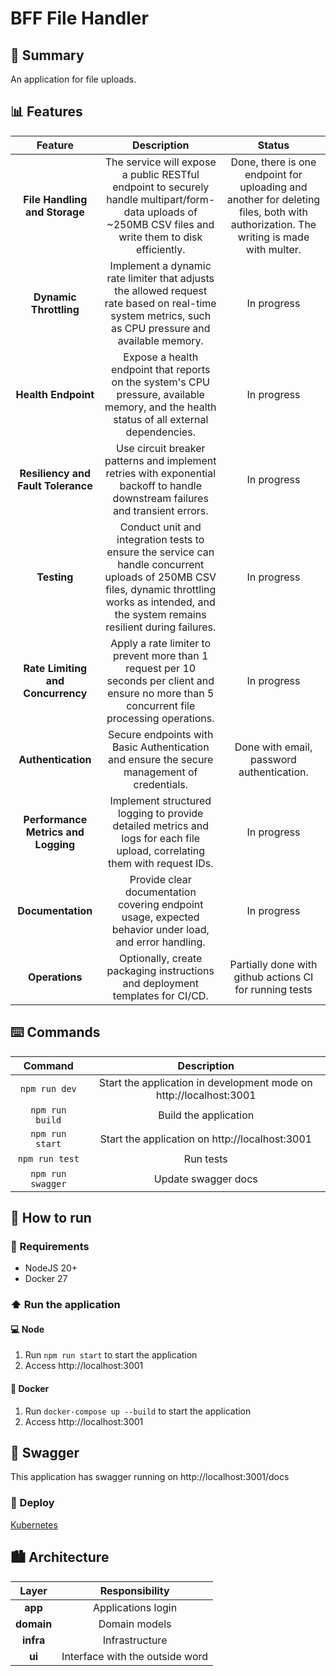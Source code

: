 # BFF File Handler
## 🎯 Summary
<p align="justify">
An application for file uploads.
</p>

## 📊 Features
| Feature | Description | Status |
| :-: | :-: | :-: |
| **File Handling and Storage** | The service will expose a public RESTful endpoint to securely handle multipart/form-data uploads of ~250MB CSV files and write them to disk efficiently. | Done, there is one endpoint for uploading and another for deleting files, both with authorization. The writing is made with multer. |
| **Dynamic Throttling** | Implement a dynamic rate limiter that adjusts the allowed request rate based on real-time system metrics, such as CPU pressure and available memory. | In progress |
| **Health Endpoint** | Expose a health endpoint that reports on the system's CPU pressure, available memory, and the health status of all external dependencies. | In progress |
| **Resiliency and Fault Tolerance** | Use circuit breaker patterns and implement retries with exponential backoff to handle downstream failures and transient errors. | In progress |
| **Testing** | Conduct unit and integration tests to ensure the service can handle concurrent uploads of 250MB CSV files, dynamic throttling works as intended, and the system remains resilient during failures. | In progress |
| **Rate Limiting and Concurrency** | Apply a rate limiter to prevent more than 1 request per 10 seconds per client and ensure no more than 5 concurrent file processing operations. | In progress |
| **Authentication** | Secure endpoints with Basic Authentication and ensure the secure management of credentials. | Done with email, password authentication. |
| **Performance Metrics and Logging** | Implement structured logging to provide detailed metrics and logs for each file upload, correlating them with request IDs. | In progress |
| **Documentation** | Provide clear documentation covering endpoint usage, expected behavior under load, and error handling. | In progress |
| **Operations** | Optionally, create packaging instructions and deployment templates for CI/CD. | Partially done with github actions CI for running tests |

## ⌨️ Commands
| Command | Description |
| :-: | :-: |
| `npm run dev` | Start the application in development mode on http://localhost:3001 |
| `npm run build` | Build the application |
| `npm run start` | Start the application on http://localhost:3001 |
| `npm run test` | Run tests |
| `npm run swagger` | Update swagger docs |

## 🚀 How to run

### 📝 Requirements
- NodeJS 20+
- Docker 27

### ⬆️ Run the application

#### 💻 Node

1. Run `npm run start` to start the application
2. Access http://localhost:3001

#### 🐳 Docker

1. Run `docker-compose up --build` to start the application
2. Access http://localhost:3001

## 📄 Swagger
This application has swagger running on http://localhost:3001/docs

### 🚀 Deploy

[Kubernetes](kubernetes/README.md)

## 🏙️ Architecture

| Layer | Responsibility |
| :-: | :-:|
| __app__ | Applications login |
| __domain__ | Domain models |
| __infra__ | Infrastructure |
| __ui__ | Interface with the outside word |
